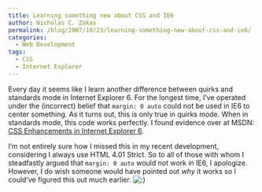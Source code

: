 ```yaml
---
title: Learning something new about CSS and IE6
author: Nicholas C. Zakas
permalink: /blog/2007/10/23/learning-something-new-about-css-and-ie6/
categories:
  - Web Development
tags:
  - CSS
  - Internet Explorer
---
```

Every day it seems like I learn another difference between quirks and standards mode in Internet Explorer 6. For the longest time, I&#8217;ve operated under the (incorrect) belief that `margin: 0 auto` could not be used in IE6 to center something. As it turns out, this is only true in quirks mode. When in standards mode, this code works perfectly. I found evidence over at MSDN: <a title="CSS Enhancements in Internet Explorer 6" rel="external" href="http://msdn2.microsoft.com/en-us/library/bb250395.aspx">CSS Enhancements in Internet Explorer 6</a>.

I&#8217;m not entirely sure how I missed this in my recent development, considering I always use HTML 4.01 Strict. So to all of those with whom I steadfastly argued that `margin: 0 auto` would not work in IE6, I apologize. However, I do wish someone would have pointed out *why* it works so I could&#8217;ve figured this out much earlier. <img src="{{site.url}}/blog/wp-includes/images/smilies/icon_smile.gif" alt=":)" class="wp-smiley" />
